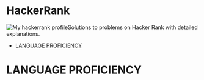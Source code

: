 # HackerRank
![My hackerrank profile](../images/HackerRankLogo.svg?raw=true)Solutions to problems on Hacker Rank with detailed explanations. 

* [LANGUAGE PROFICIENCY](#language-proficiency)

# LANGUAGE PROFICIENCY

